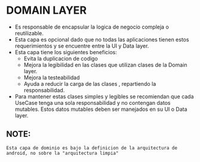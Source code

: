 # DOMAIN LAYER

* Es responsable de encapsular la logica de negocio compleja o reutilizable.
* Esta capa es opcional dado que no todas las aplicaciones tienen estos requerimientos y se encuentre entre la UI y Data layer.
* Esta capa tiene los siguientes beneficios:
  * Evita la duplicacion de codigo
  * Mejora la legibilidad en las clases que utilizan clases de la Domain layer.
  * Mejora la testeabilidad
  * Ayuda a reducir la carga de las clases , repartiendo la responsabilidad.
* Para mantener estas clases simples y legibles se recomiendan que cada UseCase tenga una sola responsabilidad y no contengan datos mutables. Estos datos mutables deben ser manejados en su UI o Data layer.

## NOTE:
    Esta capa de dominio es bajo la definicion de la arquitectura de android, no sobre la "arquitectura limpia"
